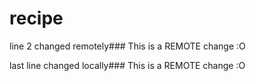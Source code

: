 # recipe
line 2 changed remotely### This is a REMOTE change :O


last line changed locally### This is a REMOTE change :O
